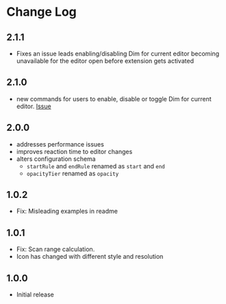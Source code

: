 # Change Log

## 2.1.1

-   Fixes an issue leads enabling/disabling Dim for current editor becoming unavailable for the editor open before extension gets activated

## 2.1.0

-   new commands for users to enable, disable or toggle Dim for current editor. [Issue](https://github.com/ufukty/dim/issues/2#issuecomment-1932602845)

## 2.0.0

-   addresses performance issues
-   improves reaction time to editor changes
-   alters configuration schema
    -   `startRule` and `endRule` renamed as `start` and `end`
    -   `opacityTier` renamed as `opacity`

## 1.0.2

-   Fix: Misleading examples in readme

## 1.0.1

-   Fix: Scan range calculation.
-   Icon has changed with different style and resolution

## 1.0.0

-   Initial release
